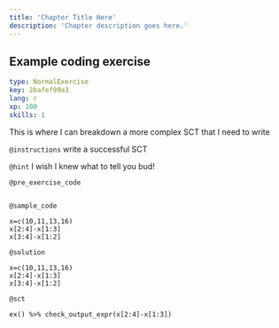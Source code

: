 ```yaml
---
title: 'Chapter Title Here'
description: 'Chapter description goes here.'
---
```


## Example coding exercise

```yaml
type: NormalExercise
key: 2bafef99a3
lang: r
xp: 100
skills: 1
```

This is where I can breakdown a more complex SCT that I need to write

`@instructions`
write a successful SCT

`@hint`
I wish I knew what to tell you bud!

`@pre_exercise_code`
```{r}

```

`@sample_code`
```{r}
x=c(10,11,13,16)
x[2:4]-x[1:3]
x[3:4]-x[1:2]
```

`@solution`
```{r}
x=c(10,11,13,16)
x[2:4]-x[1:3]
x[3:4]-x[1:2]
```

`@sct`
```{r}
ex() %>% check_output_expr(x[2:4]-x[1:3])
```
